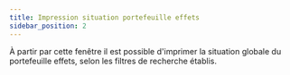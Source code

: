 ```yaml
---
title: Impression situation portefeuille effets
sidebar_position: 2
---
```


À partir par cette fenêtre il est possible d'imprimer la situation globale du portefeuille effets, selon les filtres de recherche établis.







